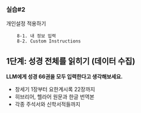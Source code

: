 ### 실습#2

개인설정 적용하기

        8-1. 내 정보 입력
        8-2. Custom Instructions

## 1단계: 성경 전체를 읽히기 (데이터 수집)

**LLM에게 성경 66권을 모두 입력한다고 생각해보세요.**

- 창세기 1장부터 요한계시록 22장까지
- 히브리어, 헬라어 원문과 한글 번역본
- 각종 주석서와 신학서적들까지
